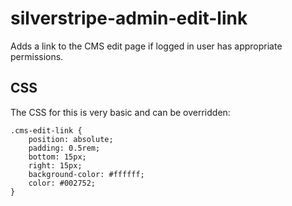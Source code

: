 # silverstripe-admin-edit-link
Adds a link to the CMS edit page if logged in user has appropriate permissions.

## CSS
The CSS for this is very basic and can be overridden:
```
.cms-edit-link {
    position: absolute;
    padding: 0.5rem;
    bottom: 15px;
    right: 15px;
    background-color: #ffffff;
    color: #002752;
}
```